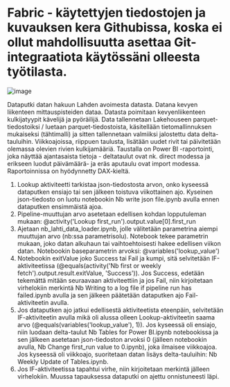 # Fabric - käytettyjen tiedostojen ja kuvauksen kera Githubissa, koska ei ollut mahdollisuutta asettaa Git-integraatiota käytössäni olleesta työtilasta.
![image](https://github.com/user-attachments/assets/0e9a0e43-583d-4792-9843-8fedd8d03b54)

Dataputki datan hakuun Lahden avoimesta datasta. Datana kevyen liikenteen mittauspisteiden dataa. Datasta poimitaan kevyenliikenteen kulkijatyypit kävelijä ja pyöräilijä. Data tallennetaan Lakehouseen parquet-tiedostoiksi / luetaan parquet-tiedostoista, käsitellään tietomallinnuksen mukaiseksi (tähtimalli) ja sitten tallennetaan valmiiksi jalostettu data delta-tauluihin. Viikkoajoissa, riippuen taulusta, lisätään uudet rivit tai päivitetään olemassa olevien rivien kulkijamääriä. Taustalla on Power BI -raportointi, joka näyttää ajantasaista tietoja - deltataulut ovat nk. direct modessa ja erikseen luodut päivämäärä- ja eräs aputaulu ovat import modessa. Raportoinnissa on hyödynnetty DAX-kieltä.

1. Lookup aktiviteetti tarkistaa json-tiedostosta arvon, onko kyseessä dataputken ensiajo tai sen jälkeen toistuva viikottainen ajo. Kyseinen json-tiedosto on luotu notebookin Nb write json file.ipynb avulla ennen dataputken ensimmäistä ajoa.
2. Pipeline-muuttujan arvo asetetaan edellisen kohdan lopputuleman mukaan: @activity('Lookup first_run').output.value[0].first_run
3. Ajetaan nb_lahti_data_loader.ipynb, jolle välitetään parametrina aiempi muuttujan arvo (nb:ssa parametrisolu). Notebook tekee parametrin mukaan, joko datan alkuhaun tai vaihtoehtoisesti hakee edellisen viikon datan. Notebookin baseparametrin arvoksi: @variables('lookup_value')
4. Notebookin exitValue joko Success tai Fail ja kumpi, sitä selvitetään IF-aktiviteetissa (@equals(activity('Nb first or weekly fetch').output.result.exitValue, 'Success')). Jos Success, edetään tekemättä mitään seuraavaan aktiviteettiin ja jos Fail, niin kirjoitetaan virhelokiin merkintä Nb Writing to a log file if pipeline run has failed.ipynb avulla ja sen jälkeen päätetään dataputken ajo Fail-aktiviteetin avulla.
5. Jos dataputken ajo jatkui edellisestä aktiviteetista eteenpäin, selvitetään IF-aktiviteetin avulla mikä oli alussa olleen Lookup-aktiviteetin saama arvo (@equals(variables('lookup_value'), 1)). Jos kyseessä oli ensiajo, niin luodaan delta-taulut Nb Tables for Power BI.ipynb notebookissa ja sen jälkeen asetetaan json-tiedoston arvoksi 0 (jälleen notebookin avulla, Nb Change first_run value to 0.ipynb), joka ilmaisee viikkoajoa. Jos kyseessä oli viikkoajo, suoritetaan datan lisäys delta-tauluihin: Nb Weekly Update of Tables.ipynb.
6. Jos IF-aktiviteetissa tapahtui virhe, niin kirjoitetaan merkintä jälleen virhelokiin. Muussa tapauksessa dataputki on ajettu onnistuneesti läpi.
